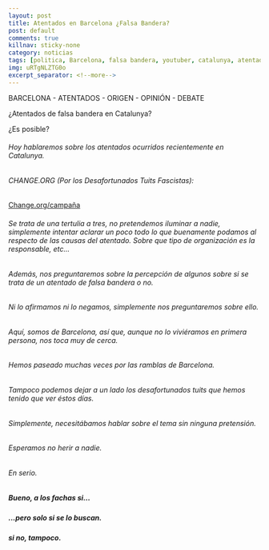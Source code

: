 ```yaml
---
layout: post
title: Atentados en Barcelona ¿Falsa Bandera?
post: default
comments: true
killnav: sticky-none
category: noticias
tags: [politica, Barcelona, falsa bandera, youtuber, catalunya, atentados] 
img: uRTgNLZTG0o
excerpt_separator: <!--more-->
---
```


BARCELONA - ATENTADOS - ORIGEN - OPINIÓN - DEBATE

¿Atentados de falsa bandera en Catalunya?

¿Es posible?

<!--more-->


###### Hoy hablaremos sobre los atentados ocurridos recientemente en Catalunya.
###### CHANGE.ORG (Por los Desafortunados Tuits Fascistas):

[Change.org/campaña](https://www.change.org/p/twitter-españa-y-cuerpos-y-fuerzas-de-seguridad-del-estado-actúen-contra-las-cuentas-que-se-r%C3%ADen-del-atentado-de-barcelona/fbog/36276225)

###### Se trata de una tertulia a tres, no pretendemos iluminar a nadie, simplemente intentar aclarar un poco todo lo que buenamente podamos al respecto de las causas del atentado. Sobre que tipo de organización es la responsable, etc...
###### Además, nos preguntaremos sobre la percepción de algunos sobre si se trata de un atentado de falsa bandera o no. 
###### Ni lo afirmamos ni lo negamos, simplemente nos preguntaremos sobre ello.

###### Aquí, somos de Barcelona, así que, aunque no lo viviéramos en primera persona, nos toca muy de cerca.
###### Hemos paseado muchas veces por las ramblas de Barcelona.

###### Tampoco podemos dejar a un lado los desafortunados tuits que hemos tenido que ver éstos días. 
###### Simplemente, necesitábamos hablar sobre el tema sin ninguna pretensión.

###### Esperamos no herir a nadie.
###### En serio.

##### Bueno, a los fachas si... 
##### ...pero solo si se lo buscan.
##### si no, tampoco.
